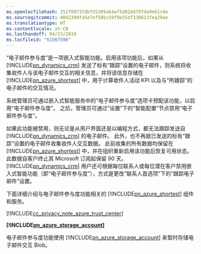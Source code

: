 ```yaml
---
ms.openlocfilehash: 252f09737dbf55309a64ef5d02d479fde0e61c0e
ms.sourcegitcommit: 4042388fa5e7ef50bc59f9e35df330613fea29ae
ms.translationtype: HT
ms.contentlocale: zh-CN
ms.lasthandoff: 04/23/2019
ms.locfileid: "61567596"
---
```

“电子邮件参与度”是一项嵌入式智能功能。启用该项功能后，如果从 [!INCLUDE[pn_dynamics_crm](pn-dynamics-crm.md)] 发送了标有“跟踪”设置的电子邮件，则系统将收集收件人与该电子邮件交互的相关信息，并将该信息存储在 [!INCLUDE[pn_azure_shortest](pn-azure-shortest.md)] 中，用于计算收件人活动 KPI 以及与“所跟踪”的电子邮件的交互情况。  
  
 系统管理员可通过嵌入式智能服务中的“电子邮件参与度”选项卡预配该功能，以启用“电子邮件参与度”。 之后，管理员可通过“设置”下的“智能配置”节点禁用“电子邮件参与度”。  
  
 如果此功能被禁用，则无论是从用户界面还是以编程方式，都无法跟踪发送自 [!INCLUDE[pn_dynamics_crm](pn-dynamics-crm.md)] 的电子邮件。 此外，也不再就已发送的标有“跟踪”设置的电子邮件收集收件人交互数据。 此前收集的所有数据均保留在 [!INCLUDE[pn_azure_shortest](pn-azure-shortest.md)] 中，并在组织重新启用该功能后恢复可用状态。 此数据自客户终止其 Microsoft 订阅起保留 90 天。 [!INCLUDE[pn_dynamics_crm](pn-dynamics-crm.md)] 用户还可根据每位联系人或每位潜在客户禁用嵌入式智能功能（即“电子邮件参与度”），方式是更改“联系人首选项”下的“跟踪电子邮件”设置。  
  
 下面详细介绍与电子邮件参与度功能相关的 [!INCLUDE[pn_azure_shortest](pn-azure-shortest.md)] 组件和服务。  
  
 [!INCLUDE[cc_privacy_note_azure_trust_center](cc-privacy-note-azure-trust-center.md)]  
  
 **[!INCLUDE[pn_azure_storage_account](pn-azure-storage-account.md)]**  
  
 电子邮件参与度功能使用 [!INCLUDE[pn_azure_storage_account](pn-azure-storage-account.md)] 来暂时存储电子邮件交互 Blob。